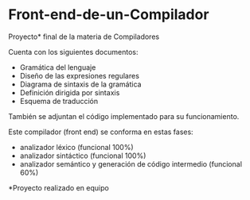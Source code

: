 # Front-end-de-un-Compilador
Proyecto* final de la materia de Compiladores

Cuenta con los siguientes documentos:
- Gramática del lenguaje
- Diseño de las expresiones regulares
- Diagrama de sintaxis de la gramática
- Definición dirigida por sintaxis
- Esquema de traducción

También se adjuntan el código implementado para su funcionamiento.

Este compilador (front end) se conforma en estas fases:
  - analizador léxico (funcional 100%)
  - analizador sintáctico (funcional 100%)
  - analizador semántico y generación de código intermedio (funcional 60%)

*Proyecto realizado en equipo
